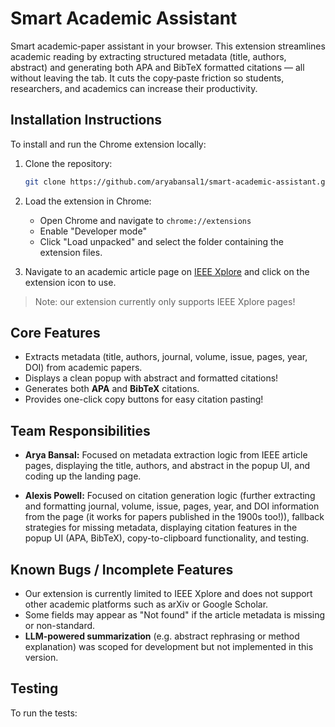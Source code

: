 # Smart Academic Assistant

Smart academic‑paper assistant in your browser. This extension streamlines academic reading by extracting structured metadata (title, authors, abstract) and generating both APA and BibTeX formatted citations — all without leaving the tab. It cuts the copy‑paste friction so students, researchers, and academics can increase their productivity.

## Installation Instructions

To install and run the Chrome extension locally:

1. Clone the repository:

   ```bash
   git clone https://github.com/aryabansal1/smart-academic-assistant.git
   ```

2. Load the extension in Chrome:

   - Open Chrome and navigate to `chrome://extensions`
   - Enable "Developer mode"
   - Click "Load unpacked" and select the folder containing the extension files.
  
3. Navigate to an academic article page on [IEEE Xplore](https://ieeexplore.ieee.org/Xplore/home.jsp) and click on the extension icon to use.

> Note: our extension currently only supports IEEE Xplore pages!

## Core Features

- Extracts metadata (title, authors, journal, volume, issue, pages, year, DOI) from academic papers.
- Displays a clean popup with abstract and formatted citations!
- Generates both **APA** and **BibTeX** citations.
- Provides one-click copy buttons for easy citation pasting!

## Team Responsibilities

- **Arya Bansal:**
  Focused on metadata extraction logic from IEEE article pages, displaying the title, authors, and abstract in the popup UI, and coding up the landing page.

- **Alexis Powell:**
  Focused on citation generation logic (further extracting and formatting journal, volume, issue, pages, year, and DOI information from the page (it works for papers published in the 1900s too!)), fallback strategies for missing metadata, displaying citation features in the popup UI (APA, BibTeX), copy-to-clipboard functionality, and testing.

## Known Bugs / Incomplete Features

- Our extension is currently limited to IEEE Xplore and does not support other academic platforms such as arXiv or Google Scholar.
- Some fields may appear as "Not found" if the article metadata is missing or non-standard.
- **LLM-powered summarization** (e.g. abstract rephrasing or method explanation) was scoped for development but not implemented in this version.

## Testing

To run the tests:
